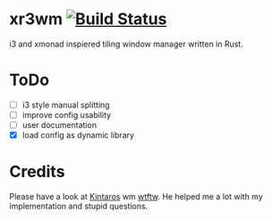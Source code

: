 xr3wm [![Build Status](https://travis-ci.org/tsurai/xr3wm.svg?branch=master)](https://travis-ci.org/tsurai/xr3wm)
====

i3 and xmonad inspiered tiling window manager written in Rust.

ToDo
====

- [ ] i3 style manual splitting
- [ ] improve config usability
- [ ] user documentation
- [x] load config as dynamic library

Credits
=======

Please have a look at [Kintaros](https://github.com/Kintaro) wm [wtftw](https://github.com/Kintaro/wtftw). He helped me a lot with my implementation and stupid questions.
